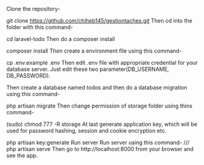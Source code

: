 
Clone the repository-

git clone https://github.com/chiheb145/gestiontaches.git
Then cd into the folder with this command-

cd laravel-todo
Then do a composer install

composer install
Then create a environment file using this command-

cp .env.example .env
Then edit .env file with appropriate credential for your database server. Just edit these two parameter(DB_USERNAME, DB_PASSWORD).

Then create a database named todos and then do a database migration using this command-

php artisan migrate
Then change permission of storage folder using thins command-

(sudo) chmod 777 -R storage
At last generate application key, which will be used for password hashing, session and cookie encryption etc.

php artisan key:generate
Run server
Run server using this command-
///
php artisan serve
Then go to http://localhost:8000 from your browser and see the app.
